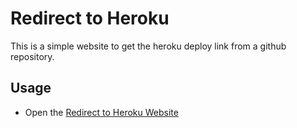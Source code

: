 # Redirect to Heroku
This is a simple website to get the heroku deploy link from a github repository.

## Usage

- Open the [Redirect to Heroku Website](https://rakeshyt3.github.io/HerokuFuck/)
